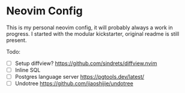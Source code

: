 # Neovim Config

This is my personal neovim config, it will probably always a work in progress.
I started with the modular kickstarter, original readme is still present.

Todo:

- [ ] Setup diffview? https://github.com/sindrets/diffview.nvim
- [ ] Inline SQL
- [ ] Postgres language server https://pgtools.dev/latest/
- [ ] Undotree https://github.com/jiaoshijie/undotree
